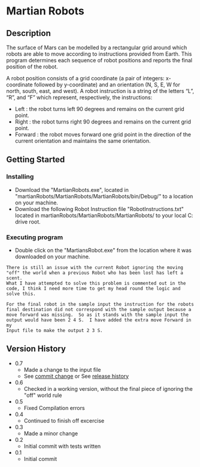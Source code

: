 # Martian Robots

## Description

The surface of Mars can be modelled by a rectangular grid around which robots are able to
move according to instructions provided from Earth. This program determines each sequence of robot positions 
and reports the final position of the robot.

A robot position consists of a grid coordinate (a pair of integers: x-coordinate followed by
y-coordinate) and an orientation (N, S, E, W for north, south, east, and west).
A robot instruction is a string of the letters “L”, “R”, and “F” which represent, respectively, the
instructions:
* Left : the robot turns left 90 degrees and remains on the current grid point.
* Right : the robot turns right 90 degrees and remains on the current grid point.
* Forward : the robot moves forward one grid point in the direction of the current
orientation and maintains the same orientation.

## Getting Started

### Installing

* Download the "MartianRobots.exe", located in "martianRobots/MartianRobots/MartianRobots/bin/Debug/" to a location on your machine.
* Download the following Robot Instruction file "RobotInstructions.txt" located in martianRobots/MartianRobots/MartianRobots/ to your local C: drive root.

### Executing program

* Double click on the "MartiansRobot.exe" from the location where it was downloaded on your machine.

```
There is still an issue with the current Robot ignoring the moving "off" the world when a previous Robot who has been lost has left a scent. 
What I have attempted to solve this problem is commented out in the code, I think I need more time to get my head round the logic and solve this.

For the final robot in the sample input the instruction for the robots final destination did not correspond with the sample output because a 
move forward was missing.  So as it stands with the sample input the output would have been 2 4 S.  I have added the extra move Forward in my 
Input file to make the output 2 3 S. 
```
## Version History

* 0.7
  *	Made a change to the input file
  * See [commit change]() or See [release history]()
* 0.6
  * Checked in a working version, without the final piece of ignoring the "off" world rule
* 0.5
  *	Fixed Compilation errors
* 0.4
  *	Continued to finish off excercise
* 0.3
  *	Made a minor change
* 0.2
  *	Initial commit with tests written
* 0.1
  *	Initial commit
